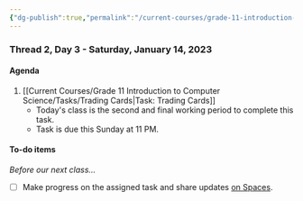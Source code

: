 ```yaml
---
{"dg-publish":true,"permalink":"/current-courses/grade-11-introduction-to-computer-science/section-2/thread-2/day-3/","dgHomeLink":false}
---
```


### Thread 2, Day 3 - Saturday, January 14, 2023

#### Agenda

1. [[Current Courses/Grade 11 Introduction to Computer Science/Tasks/Trading Cards\|Task: Trading Cards]]
	- Today's class is the second and final working period to complete this task.
	- Task is due this Sunday at 11 PM.
	  
#### To-do items
*Before our next class...*
- [ ] Make progress on the assigned task and share updates [on Spaces](https://ca.spacesedu.com/).
